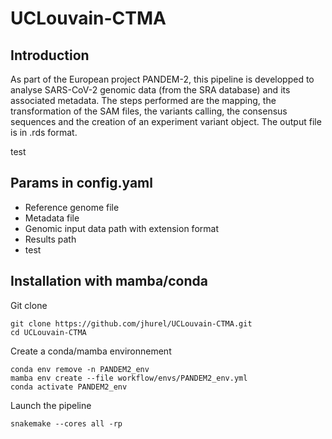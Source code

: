 # UCLouvain-CTMA

## Introduction

As part of the European project PANDEM-2, this pipeline is developped to analyse SARS-CoV-2 genomic data (from the SRA database) and its associated metadata. The steps performed are the mapping, the transformation of the SAM files, the variants calling, the consensus sequences and the creation of an experiment variant object. The output file is in .rds format.

test

## Params in config.yaml

- Reference genome file
- Metadata file
- Genomic input data path with extension format
- Results path
- test


## Installation with mamba/conda

Git clone
```
git clone https://github.com/jhurel/UCLouvain-CTMA.git
cd UCLouvain-CTMA
```
Create a conda/mamba environnement
```
conda env remove -n PANDEM2_env
mamba env create --file workflow/envs/PANDEM2_env.yml
conda activate PANDEM2_env
```
Launch the pipeline
```
snakemake --cores all -rp
```
